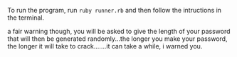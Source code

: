 To run the program, run ```ruby runner.rb``` and then follow the intructions in the terminal.

a fair warning though, you will be asked to give the length of your password that will then be generated randomly...the longer you make your password, the longer it will take to crack.......it can take a while, i warned you.

